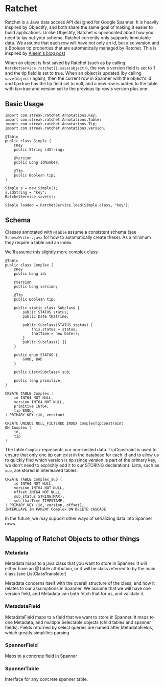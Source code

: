 # Ratchet

Ratchet is a Java data access API designed for Google Spanner.  It is heavily inspired by Objectify, and both share the
same goal of making it easier to build applications.  Unlike Objectify, Ratchet is opinionated about how you need to lay
out your schema. Ratchet currently only supports Immutable data.  We assume that each row will have not only an id, but
also version and a Boolean tip properties that are automatically managed by Ratchet.  This is inspired by
[Aleem's blog post](https://cloudplatform.googleblog.com/2016/08/building-immutable-entities-into-Google-Cloud-Datastore.html)

When an object is first saved by Ratchet (such as by calling `RatchetService.ratchet().save(object)`), the row's
version field is set to 1 and the tip field is set to true.  When an object is updated (by calling `save(object)`
again), then the current row in Spanner with the object's id and tip=true has the tip field set to null, and a new row
is added to the table with tip=true and version set to the previous tip row's version plus one.

## Basic Usage

```
import com.streak.ratchet.Annotations.Key;
import com.streak.ratchet.Annotations.Table;
import com.streak.ratchet.Annotations.Tip;
import com.streak.ratchet.Annotations.Version;

@Table
public class Simple {
    @Key
    public String idString;

    @Version
    public Long idNumber;
    
    @Tip
    public Boolean tip;
}
```

```
Simple s = new Simple();
s.idString = "key";
RatchetService.save(s);

Simple loaded = RatchetService.load(Simple.class, "key");

```


## Schema

Classes annotated with `@Table` assume a consistent schema (see `SchemaWriter.java` for how to automatically create
these).  As a minimum they require a table and an index.

We'll assume this slightly more complex class:

```
@Table
public class Complex {
    @Key
    public Long id;

    @Version
    public Long version;

    @Tip
    public Boolean tip;

    public static class Subclass {
        public STATUS status;
        public Date thatTime;

        public Subclass(STATUS status) {
            this.status = status;
            thatTime = new Date();
        }
        public Subclass() {}
    }

    public enum STATUS {
        GOOD, BAD
    }

    public List<Subclass> sub;

    public long primitive;
}
```


```
CREATE TABLE Complex (
    id INT64 NOT NULL,
    version INT64 NOT NULL,
    primitive INT64,
    tip BOOL,
) PRIMARY KEY (id, version)

CREATE UNIQUE NULL_FILTERED INDEX ComplexTipConstraint
ON Complex (
    id,
    tip
)
```

The table `Complex` represents our non-nested data.  TipConstraint is used to ensure that only one tip can exist
in the database for each id and to allow us to quickly find which version is tip (since version is part of the primary
key, we don't need to explicitly add it to our STORING declaration).
Lists, such as `sub`, are stored in interleaved tables.

```
CREATE TABLE Complex_sub (
    id INT64 NOT NULL,
    version INT64 NOT NULL,
    offset INT64 NOT NULL,
    sub_status STRING(MAX),
    sub_thatTime TIMESTAMP,
) PRIMARY KEY (id, version, offset),
INTERLEAVE IN PARENT Complex ON DELETE CASCADE
```

In the future, we may support other ways of serializing data into Spanner rows.

## Mapping of Ratchet Objects to other things

### Metadata

Metadata maps to a java class that you want to store in Spanner.  It will either have an @Table attribution, or it will
be class referred to by the main class (see ListClassTranslator)

Metadata concerns itself with the overall structure of the class, and how it relates to our assumptions in Spanner.
We assume that we will have one version field, and Metadata can both fetch that for us, and validate it.

### MetadataField

MetadataField maps to a field that we want to store in Spanner.  It maps to one Metadata, and multiple Selectable
objects (child tables and spanner fields).  Fields returned by select queries are named after MetadataFields, which
greatly simplifies parsing.

### SpannerField

Maps to a concrete field in Spanner

### SpannerTable

Interface for any concrete spanner table.
